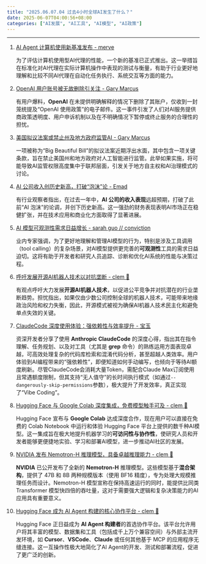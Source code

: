 ```yaml
---
title: "2025.06.07.04 过去4小时全球AI发生了什么？"
date: 2025-06-07T04:00:56+08:00
categories: ["AI发展", "AI工具", "AI模型", "AI政策"]
---
```


---

1.  [AI Agent 计算机使用新基准发布 - merve](https://x.com/mervenoyann/status/1931069081886576926)

    为了评估计算机使用型AI代理的性能，一个新的基准已正式推出。这一举措旨在标准化对AI代理在实际计算机操作中表现的测试与衡量，有助于行业更好地理解和比较不同AI代理在自动化任务执行、系统交互等方面的能力。

2.  [OpenAI 用户账号被无故删除引关注 - Gary Marcus](https://x.com/GaryMarcus/status/1931066877171921004)

    有用户爆料，**OpenAI** 在未提供明确解释的情况下删除了其账户，仅收到一封笼统提及“OpenAI 使用政策”的电子邮件。这一事件引发了人们对AI服务提供商政策透明度、用户申诉机制以及在不明确情况下暂停或终止服务的合理性的担忧。

3.  [美国拟议法案或禁止州及地方政府监管AI - Gary Marcus](https://x.com/GaryMarcus/status/1931061050637693183)

    一项被称为“Big Beautiful Bill”的拟议法案近期浮出水面，其中包含一项关键条款，旨在禁止美国州和地方政府对人工智能进行监管。此举如果实施，将可能导致AI监管权限高度集中于联邦层面，引发关于地方自主权和AI治理模式的讨论。

4.  [AI 公司收入创历史新高，打破“泡沫”论 - Emad](https://x.com/EMostaque/status/1931060394145321139)

    有行业观察者指出，在过去一年中，**AI 公司的收入表现**远超预期，打破了此前“AI 泡沫”的论调，并创下历史新高。这一强劲的财务表现表明AI市场正在稳健扩张，并在技术应用和商业化方面取得了显著进展。

5.  [AI 模型可观测性需求日益增长 - sarah guo // conviction](https://x.com/saranormous/status/1931055162862555501)

    业内专家强调，为了更好地理解和管理AI模型的行为，特别是涉及工具调用（tool calling）的复杂场景，对AI模型提供更完善的**可观测性**工具的需求日益迫切。这将有助于开发者和研究人员追踪、诊断和优化AI系统的性能与决策过程。

6.  [呼吁发展开源AI机器人技术以对抗垄断 - clem 🤗](https://x.com/ClementDelangue/status/1931030822896693593)

    有观点呼吁大力发展**开源AI机器人技术**，以促进公平竞争并对抗潜在的行业垄断趋势。担忧指出，如果仅由少数公司控制全球的机器人技术，可能带来地缘政治风险和权力失衡，因此，开源模式被视为确保AI机器人技术民主化和避免单点失效的关键。

7.  [ClaudeCode 深度使用体验：强依赖性与效率提升 - 宝玉](https://x.com/dotey/status/1931036909448397037)

    资深开发者分享了使用 **Anthropic ClaudeCode** 的深度心得，指出其在指令理解、任务规划、以及对工具（尤其是 **grep** 命令）的熟练运用方面表现卓越，可高效处理复杂的代码库检索和混淆代码分析，甚至超越人类效率。用户体验到AI编程带来的“强依赖性”，即便知道如何手动编写，也倾向于等待AI额度刷新。尽管ClaudeCode会消耗大量Token，需配合Claude Max订阅使用且常遇额度限制，但其支持“无人值守”的长时间执行模式（如通过`--dangerously-skip-permissions`参数），极大提升了开发效率，真正实现了“Vibe Coding”。

8.  [Hugging Face 与 Google Colab 深度集成，免费模型触手可及 - clem 🤗](https://x.com/ClementDelangue/status/1931050426276929818)

    Hugging Face 宣布与 **Google Colab** 达成深度合作，现在用户可以直接在免费的 Colab Notebook 中运行和体验 Hugging Face 平台上提供的数千种AI模型。这一集成旨在极大地提升机器学习的**可访问性与协作性**，使研究人员和开发者能够更便捷地实验、学习和部署AI模型，进一步推动AI社区的发展。

9.  [NVIDIA 发布 Nemotron-H 推理模型，具备卓越推理能力 - clem 🤗](https://x.com/ClementDelangue/status/1931050120474411505)

    **NVIDIA** 已公开发布了全新的 **Nemotron-H** 推理模型。这些模型基于**混合架构**，提供了 47B 和 8B 两种规模版本（使用 BF16 精度），专为处理大规模推理任务而设计。Nemotron-H 模型宣称在保持高速运行的同时，能提供比同类 Transformer 模型快四倍的吞吐量，这对于需要强大逻辑和复杂决策能力的AI应用具有重要意义。

10. [Hugging Face 成为 AI Agent 构建的核心协作平台 - clem 🤗](https://x.com/ClementDelangue/status/1931041804150870356)

    Hugging Face 正日益成为 **AI Agent 构建者**的首选协作平台。该平台允许用户将其丰富的模型、数据集和工具（包括成千上万个兼容空间）与外部主流开发环境，如 **Cursor**、**VSCode**、**Claude** 或任何其他基于 MCP 的应用程序无缝连接。这一互操作性极大地简化了AI Agent的开发、测试和部署流程，促进了更广泛的创新。